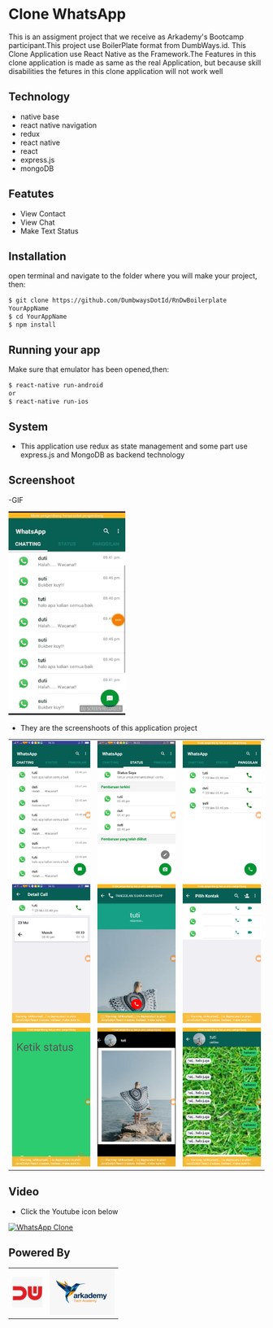 # Clone WhatsApp
This is an assigment project that we receive as Arkademy's Bootcamp participant.This project use BoilerPlate format from DumbWays.id. This Clone Application use React Native as the Framework.The Features in this clone application is made as same as the real Application, but because skill disabilities the fetures in this clone application will not work well


## Technology

- native base
- react native navigation
- redux
- react native
- react
- express.js
- mongoDB

## Featutes

- View Contact
- View Chat
- Make Text Status

## Installation

open terminal and navigate to the folder where you will make your project, then:
```
$ git clone https://github.com/DumbwaysDotId/RnDwBoilerplate YourAppName
$ cd YourAppName
$ npm install
```

## Running your app 

Make sure that emulator has been opened,then:
```
$ react-native run-android
or
$ react-native run-ios
```

## System

- This application use redux  as state management and some part use express.js and MongoDB as backend technology

## Screenshoot
-GIF

<img src="https://github.com/HandiSutriyan/CloneWhatsApp/blob/master/20180607_204353.gif" width=230 height=400/>

- They are the screenshoots of this application project

|            |            |          |
|------------|------------|----------|
|<img src="https://github.com/HandiSutriyan/CloneWhatsApp/blob/master/Screenshot_2018-06-07-14-16-25-45.png" >|<img src="https://github.com/HandiSutriyan/CloneWhatsApp/blob/master/Screenshot_2018-06-07-14-16-29-31.png" >|<img src="https://github.com/HandiSutriyan/CloneWhatsApp/blob/master/Screenshot_2018-06-07-14-16-32-84.png" >|
|<img src="https://github.com/HandiSutriyan/CloneWhatsApp/blob/master/Screenshot_2018-06-07-14-16-37-84.png" >|<img src="https://github.com/HandiSutriyan/CloneWhatsApp/blob/master/Screenshot_2018-06-07-14-16-43-90.png" >|<img src="https://github.com/HandiSutriyan/CloneWhatsApp/blob/master/Screenshot_2018-06-07-14-16-48-84.png" >|
|<img src="https://github.com/HandiSutriyan/CloneWhatsApp/blob/master/Screenshot_2018-06-07-14-16-56-21.png">|<img src="https://github.com/HandiSutriyan/CloneWhatsApp/blob/master/Screenshot_2018-06-07-14-17-01-32.png" >|<img src="https://github.com/HandiSutriyan/CloneWhatsApp/blob/master/Screenshot_2018-06-07-14-17-11-07.png" >

## Video
- Click the Youtube icon below

[![WhatsApp Clone](https://img.youtube.com/vi/wjw9C_hJzPw/0.jpg)](https://www.youtube.com/watch?v=wjw9C_hJzPw)

## Powered By
|           |         |
|----------|----------|
|![](https://github.com/HandiSutriyan/CloneWhatsApp/blob/master/WhatsApp%20Image%202018-06-07%20at%2007.23.44.jpeg)|![](https://github.com/HandiSutriyan/CloneWhatsApp/blob/master/WhatsApp%20Image%202018-06-07%20at%2007.23.45.jpeg)|

